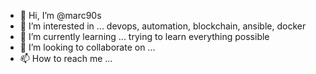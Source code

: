 - 👋 Hi, I’m @marc90s
- 👀 I’m interested in ... devops, automation, blockchain, ansible, docker 
- 🌱 I’m currently learning ... trying to learn everything possible
- 💞️ I’m looking to collaborate on ...
- 📫 How to reach me ...

<!---
marc90s/marc90s is a ✨ special ✨ repository because its `README.md` (this file) appears on your GitHub profile.
You can click the Preview link to take a look at your changes.
--->
